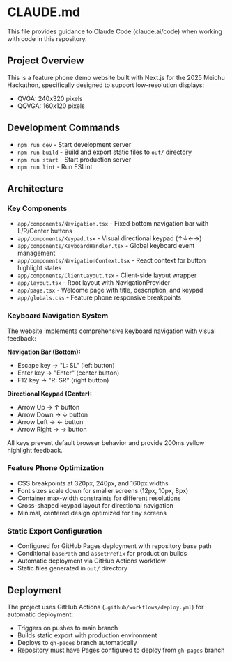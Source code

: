 # CLAUDE.md

This file provides guidance to Claude Code (claude.ai/code) when working with code in this repository.

## Project Overview

This is a feature phone demo website built with Next.js for the 2025 Meichu Hackathon, specifically designed to support low-resolution displays:
- QVGA: 240x320 pixels
- QQVGA: 160x120 pixels

## Development Commands

- `npm run dev` - Start development server
- `npm run build` - Build and export static files to `out/` directory
- `npm run start` - Start production server
- `npm run lint` - Run ESLint

## Architecture

### Key Components

- `app/components/Navigation.tsx` - Fixed bottom navigation bar with L/R/Center buttons
- `app/components/Keypad.tsx` - Visual directional keypad (↑↓←→) 
- `app/components/KeyboardHandler.tsx` - Global keyboard event management
- `app/components/NavigationContext.tsx` - React context for button highlight states
- `app/components/ClientLayout.tsx` - Client-side layout wrapper
- `app/layout.tsx` - Root layout with NavigationProvider
- `app/page.tsx` - Welcome page with title, description, and keypad
- `app/globals.css` - Feature phone responsive breakpoints

### Keyboard Navigation System

The website implements comprehensive keyboard navigation with visual feedback:

**Navigation Bar (Bottom):**
- Escape key → "L: SL" (left button)
- Enter key → "Enter" (center button) 
- F12 key → "R: SR" (right button)

**Directional Keypad (Center):**
- Arrow Up → ↑ button
- Arrow Down → ↓ button  
- Arrow Left → ← button
- Arrow Right → → button

All keys prevent default browser behavior and provide 200ms yellow highlight feedback.

### Feature Phone Optimization

- CSS breakpoints at 320px, 240px, and 160px widths
- Font sizes scale down for smaller screens (12px, 10px, 8px)
- Container max-width constraints for different resolutions
- Cross-shaped keypad layout for directional navigation
- Minimal, centered design optimized for tiny screens

### Static Export Configuration

- Configured for GitHub Pages deployment with repository base path
- Conditional `basePath` and `assetPrefix` for production builds
- Automatic deployment via GitHub Actions workflow
- Static files generated in `out/` directory

## Deployment

The project uses GitHub Actions (`.github/workflows/deploy.yml`) for automatic deployment:
- Triggers on pushes to main branch
- Builds static export with production environment
- Deploys to `gh-pages` branch automatically
- Repository must have Pages configured to deploy from `gh-pages` branch